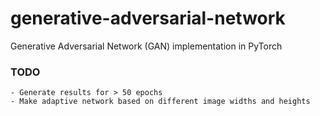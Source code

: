 # generative-adversarial-network
Generative Adversarial Network (GAN) implementation in PyTorch

### TODO
```
- Generate results for > 50 epochs
- Make adaptive network based on different image widths and heights
```